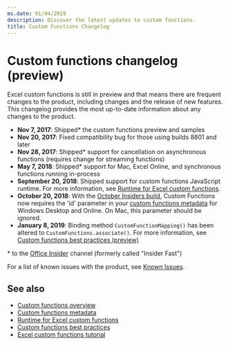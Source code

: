 ```yaml
---
ms.date: 01/04/2019
description: Discover the latest updates to custom functions.
title: Custom Functions Changelog
---
```


# Custom functions changelog (preview)

Excel custom functions is still in preview and that means there are frequent changes to the product, including changes and the release of new features. This changelog provides the most up-to-date information about any changes to the product.

- **Nov 7, 2017**: Shipped* the custom functions preview and samples
- **Nov 20, 2017**: Fixed compatibility bug for those using builds 8801 and later
- **Nov 28, 2017**: Shipped* support for cancellation on asynchronous functions (requires change for streaming functions)
- **May 7, 2018**: Shipped* support for Mac, Excel Online, and synchronous functions running in-process
- **September 20, 2018**: Shipped support for custom functions JavaScript runtime. For more information, see [Runtime for Excel custom functions](custom-functions-runtime.md).
- **October 20, 2018**: With the [October Insiders build](https://support.office.com/en-us/article/what-s-new-for-office-insiders-c152d1e2-96ff-4ce9-8c14-e74e13847a24), Custom Functions now requires the 'id' parameter in your [custom functions metadata](custom-functions-json.md) for Windows Desktop and Online. On Mac, this parameter should be ignored.
- **January 8, 2019**: Binding method `CustomFunctionMapping()` has been altered to `CustomFunctions.associate()`. For more information, see [Custom functions best practices (preview)](custom-functions-best-practices.md)

\* to the [Office Insider](https://products.office.com/office-insider) channel (formerly called "Insider Fast")

For a list of known issues with the product, see [Known Issues](custom-functions-overview.md#known-issues). 

## See also

* [Custom functions overview](custom-functions-overview.md)
* [Custom functions metadata](custom-functions-json.md)
* [Runtime for Excel custom functions](custom-functions-runtime.md)
* [Custom functions best practices](custom-functions-best-practices.md)
* [Excel custom functions tutorial](../tutorials/excel-tutorial-create-custom-functions.md)
